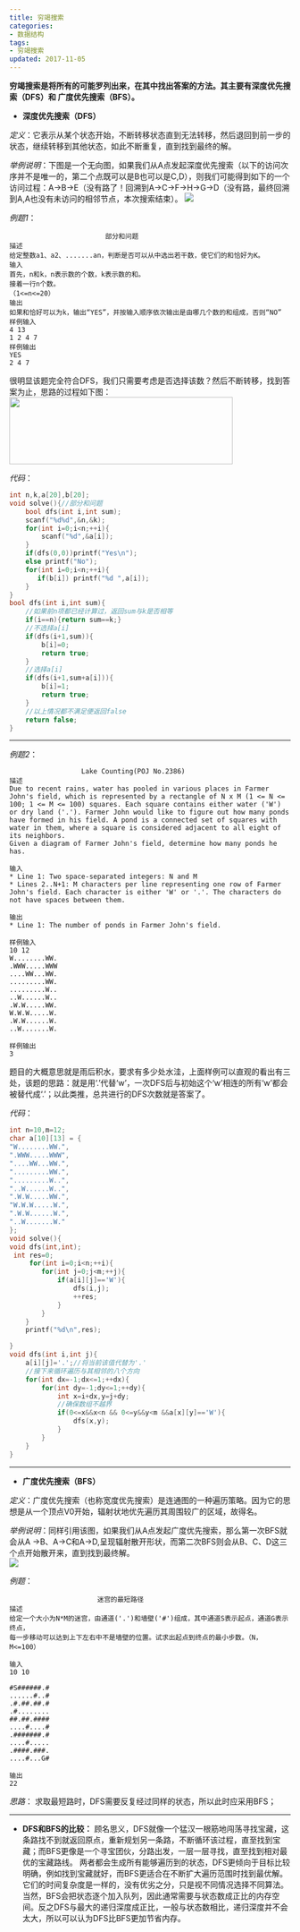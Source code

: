```yaml
---
title: 穷竭搜索
categories:
- 数据结构
tags:
- 穷竭搜索
updated: 2017-11-05
---
```


**穷竭搜索是将所有的可能罗列出来，在其中找出答案的方法。其主要有深度优先搜索（DFS）和 广度优先搜索（BFS）。**

 - **深度优先搜索（DFS）**

  *定义*：它表示从某个状态开始，不断转移状态直到无法转移，然后退回到前一步的状态，继续转移到其他状态，如此不断重复，直到找到最终的解。

  *举例说明*：下图是一个无向图，如果我们从A点发起深度优先搜索（以下的访问次序并不是唯一的，第二个点既可以是B也可以是C,D），则我们可能得到如下的一个访问过程：A->B->E（没有路了！回溯到A->C->F->H->G->D（没有路，最终回溯到A,A也没有未访问的相邻节点，本次搜索结束）。
  <img src="{{ site.url }}/assets//blog_images/DFS1.png">
  									 

*例题1*：
​			

```
						部分和问题
描述
给定整数a1、a2、.......an，判断是否可以从中选出若干数，使它们的和恰好为K。
输入
首先，n和k，n表示数的个数，k表示数的和。
接着一行n个数。
（1<=n<=20）
输出
如果和恰好可以为k，输出“YES”，并按输入顺序依次输出是由哪几个数的和组成，否则“NO”
样例输入
4 13
1 2 4 7
样例输出
YES
2 4 7								
```
很明显该题完全符合DFS，我们只需要考虑是否选择该数？然后不断转移，找到答案为止，思路的过程如下图：
<img src="{{ site.url }}/assets//blog_images/DFS2.png" width="400px" height="120px"/>

*代码*：

```c
int n,k,a[20],b[20];
void solve(){//部分和问题
    bool dfs(int i,int sum);
    scanf("%d%d",&n,&k);
    for(int i=0;i<n;++i){
        scanf("%d",&a[i]);
    }
    if(dfs(0,0))printf("Yes\n");
    else printf("No");
    for(int i=0;i<n;++i){
       if(b[i]) printf("%d ",a[i]);
    }
}
bool dfs(int i,int sum){
    //如果前n项都已经计算过，返回sum与k是否相等
    if(i==n){return sum==k;}
    //不选择a[i]
    if(dfs(i+1,sum)){
        b[i]=0;
        return true;
    }
    //选择a[i]
    if(dfs(i+1,sum+a[i])){
        b[i]=1;
        return true;
    }
    //以上情况都不满足便返回false
    return false;
}
```

----------

*例题2*：
​	

```
                  Lake Counting(POJ No.2386)
描述
Due to recent rains, water has pooled in various places in Farmer John's field, which is represented by a rectangle of N x M (1 <= N <= 100; 1 <= M <= 100) squares. Each square contains either water ('W') or dry land ('.'). Farmer John would like to figure out how many ponds have formed in his field. A pond is a connected set of squares with water in them, where a square is considered adjacent to all eight of its neighbors.
Given a diagram of Farmer John's field, determine how many ponds he has.

输入
* Line 1: Two space-separated integers: N and M
* Lines 2..N+1: M characters per line representing one row of Farmer John's field. Each character is either 'W' or '.'. The characters do not have spaces between them.

输出
* Line 1: The number of ponds in Farmer John's field.

样例输入
10 12
W........WW.
.WWW.....WWW
....WW...WW.
.........WW.
.........W..
..W......W..
.W.W.....WW.
W.W.W.....W.
.W.W......W.
..W.......W.

样例输出
3
```
题目的大概意思就是雨后积水，要求有多少处水洼，上面样例可以直观的看出有三处，该题的思路：就是用‘.’代替‘w’，一次DFS后与初始这个‘w’相连的所有‘w’都会被替代成‘.’；以此类推，总共进行的DFS次数就是答案了。

*代码*：
```c
int n=10,m=12;
char a[10][13] = {
"W........WW.",
".WWW.....WWW",
"....WW...WW.",
".........WW.",
".........W..",
"..W......W..",
".W.W.....WW.",
"W.W.W.....W.",
".W.W......W.",
"..W.......W."
};
void solve(){
void dfs(int,int);
 int res=0;
     for(int i=0;i<n;++i){
        for(int j=0;j<m;++j){
            if(a[i][j]=='W'){
                dfs(i,j);
                ++res;
            }
        }
    }
    printf("%d\n",res);

}
void dfs(int i,int j){
    a[i][j]='.';//将当前该值代替为'.'
    //接下来循环遍历与其相邻的八个方向
    for(int dx=-1;dx<=1;++dx){
        for(int dy=-1;dy<=1;++dy){
            int x=i+dx,y=j+dy;
            //确保数组不越界
            if(0<=x&&x<n && 0<=y&&y<m &&a[x][y]=='W'){
                dfs(x,y);
            }
        }
    }
}
```

----------

 - **广度优先搜索（BFS）**

*定义*：广度优先搜索（也称宽度优先搜索）是连通图的一种遍历策略。因为它的思想是从一个顶点V0开始，辐射状地优先遍历其周围较广的区域，故得名。

*举例说明*：同样引用该图，如果我们从A点发起广度优先搜索，那么第一次BFS就会从A ->B、A->C和A->D,呈现辐射散开形状，而第二次BFS则会从B、C、D这三个点开始散开来，直到找到最终解。
​		
<img src="{{ site.url }}/assets//blog_images/BFS1.png">

*例题*：

```
					  迷宫的最短路径
描述
给定一个大小为N*M的迷宫，由通道('.')和墙壁('#')组成，其中通道S表示起点，通道G表示终点，
每一步移动可以达到上下左右中不是墙壁的位置。试求出起点到终点的最小步数。（N，M<=100）

输入
10 10

#S######.#
......#..#
.#.##.##.#
.#........
##.##.####
....#....#
.#######.#
....#.....
.####.###.
....#...G#

输出
22
```
*思路*：
求取最短路时，DFS需要反复经过同样的状态，所以此时应采用BFS；



----------


 - **DFS和BFS的比较：**
     顾名思义，DFS就像一个猛汉一根筋地闯荡寻找宝藏，这条路找不到就返回原点，重新规划另一条路，不断循环该过程，直至找到宝藏；而BFS更像是一个寻宝团伙，分路出发，一层一层寻找，直至找到相对最优的宝藏路线。
       两者都会生成所有能够遍历到的状态，DFS更倾向于目标比较明确，例如找到宝藏就好，而BFS更适合在不断扩大遍历范围时找到最优解。它们的时间复杂度是一样的，没有优劣之分，只是视不同情况选择不同算法。
       当然，BFS会把状态逐个加入队列，因此通常需要与状态数成正比的内存空间。反之DFS与最大的递归深度成正比，一般与状态数相比，递归深度并不会太大，所以可以认为DFS比BFS更加节省内存。

